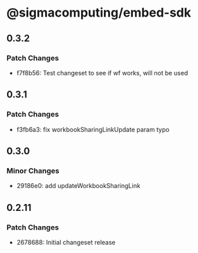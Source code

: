 # @sigmacomputing/embed-sdk

## 0.3.2

### Patch Changes

- f7f8b56: Test changeset to see if wf works, will not be used

## 0.3.1

### Patch Changes

- f3fb6a3: fix workbookSharingLinkUpdate param typo

## 0.3.0

### Minor Changes

- 29186e0: add updateWorkbookSharingLink

## 0.2.11

### Patch Changes

- 2678688: Initial changeset release
